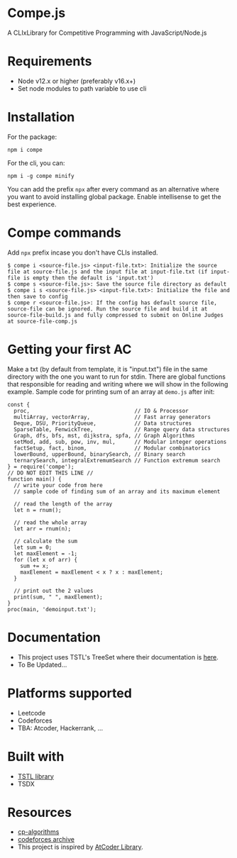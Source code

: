 # Compe.js
A CLIxLibrary for Competitive Programming with JavaScript/Node.js
# Requirements
- Node v12.x or higher (preferably v16.x+)
- Set node modules to path variable to use cli
# Installation
For the package:
```
npm i compe
```
For the cli, you can:
```
npm i -g compe minify
```
You can add the prefix `npx` after every command as an alternative where you want to avoid installing global package.
Enable intellisense to get the best experience.
# Compe commands
Add `npx` prefix incase you don't have CLIs installed.
```
$ compe i <source-file.js> <input-file.txt>: Initialize the source file at source-file.js and the input file at input-file.txt (if input-file is empty then the default is 'input.txt')
$ compe s <source-file.js>: Save the source file directory as default
$ compe i s <source-file.js> <input-file.txt>: Initialize the file and then save to config
$ compe r <source-file.js>: If the config has default source file, source-file can be ignored. Run the source file and build it at source-file-build.js and fully compressed to submit on Online Judges at source-file-comp.js
```
# Getting your first AC
Make a txt (by default from template, it is "input.txt") file in the same directory with the one you want to run for stdin.
There are global functions that responsible for reading and writing where we will show in the following example.
Sample code for printing sum of an array at `demo.js` after init:
```
const {
  proc,                                 // IO & Processor
  multiArray, vectorArray,              // Fast array generators
  Deque, DSU, PriorityQueue,            // Data structures
  SparseTable, FenwickTree,             // Range query data structures
  Graph, dfs, bfs, mst, dijkstra, spfa, // Graph Algorithms
  setMod, add, sub, pow, inv, mul,      // Modular integer operations
  factSetup, fact, binom,               // Modular combinatorics
  lowerBound, upperBound, binarySearch, // Binary search 
  ternarySearch, integralExtremumSearch // Function extremum search
} = require('compe');
// DO NOT EDIT THIS LINE //
function main() {
  // write your code from here
  // sample code of finding sum of an array and its maximum element

  // read the length of the array
  let n = rnum();
  
  // read the whole array
  let arr = rnum(n);

  // calculate the sum
  let sum = 0;
  let maxElement = -1;
  for (let x of arr) {
    sum += x;
    maxElement = maxElement < x ? x : maxElement;
  }

  // print out the 2 values
  print(sum, " ", maxElement);
}
proc(main, 'demoinput.txt');
```
# Documentation
- This project uses TSTL's TreeSet where their documentation is [here](https://samchon.github.io/tstl/api/classes/std.treeset.html).
- To Be Updated...
# Platforms supported
- Leetcode
- Codeforces
- TBA: Atcoder, Hackerrank, ...
# Built with
- [TSTL library](https://github.com/samchon/tstl)
- TSDX
# Resources
- [cp-algorithms](https://cp-algorithms.com/)
- [codeforces archive](https://codeforces.com/catalog)
- This project is inspired by [AtCoder Library](https://codeforces.com/blog/entry/82400).